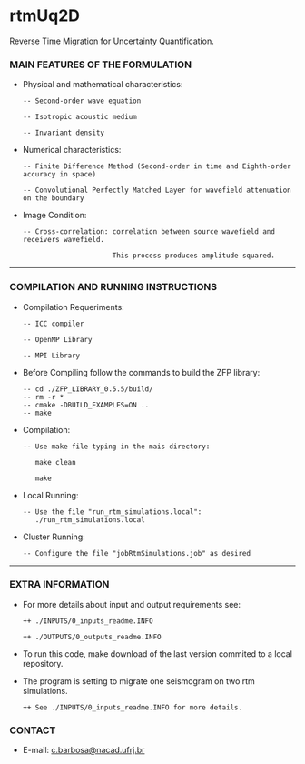 # rtmUq2D

Reverse Time Migration for Uncertainty Quantification.

### MAIN FEATURES OF THE FORMULATION

- Physical and mathematical characteristics:

      -- Second-order wave equation

      -- Isotropic acoustic medium
      
      -- Invariant density

- Numerical characteristics:

      -- Finite Difference Method (Second-order in time and Eighth-order accuracy in space)
    
      -- Convolutional Perfectly Matched Layer for wavefield attenuation on the boundary

- Image Condition:

      -- Cross-correlation: correlation between source wavefield and receivers wavefield. 
      
                            This process produces amplitude squared.
____________________________________________________________


### COMPILATION AND RUNNING INSTRUCTIONS

- Compilation Requeriments:

      -- ICC compiler
      
      -- OpenMP Library
      
      -- MPI Library

- Before Compiling follow the commands to build the ZFP library:

      -- cd ./ZFP_LIBRARY_0.5.5/build/
      -- rm -r *
      -- cmake -DBUILD_EXAMPLES=ON ..
      -- make


- Compilation:

      -- Use make file typing in the mais directory:
      
         make clean
      
         make

- Local Running:

      -- Use the file "run_rtm_simulations.local":
         ./run_rtm_simulations.local

- Cluster Running:
   
      -- Configure the file "jobRtmSimulations.job" as desired
____________________________________________________________


### EXTRA INFORMATION

- For more details about input and output requirements see:

      ++ ./INPUTS/0_inputs_readme.INFO
      
      ++ ./OUTPUTS/0_outputs_readme.INFO
   
- To run this code, make download of the last version commited to
   a local repository.

- The program is setting to migrate one seismogram on two rtm simulations.

      ++ See ./INPUTS/0_inputs_readme.INFO for more details.
      
 ### CONTACT
 
 - E-mail: c.barbosa@nacad.ufrj.br
